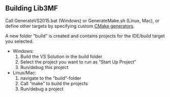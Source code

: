 ## Building Lib3MF

Call GenerateVS2015.bat (Windows) or GenerateMake.sh (Linux, Mac), or
define other targets by specifying custom [CMake generators](https://cmake.org/cmake/help/v3.0/manual/cmake-generators.7.html).

A new folder “build” is created and contains projects for the IDE/build target you selected.
- Windows:
  1. Build the VS Solution in the build folder
  2. Select the project you want to run as “Start Up Project”
  3. Run/debug this project
- Linux/Mac:
  1. navigate to the “build”-folder 
  2. Call “make” to build the projects
  3. Run/debug a project 
